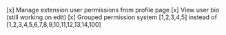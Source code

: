 [x] Manage extension user permissions from profile page
[x] View user bio (still working on edit)
[x] Grouped permission system [1,2,3,4,5] instead of [1,2,3,4,5,6,7,8,9,10,11,12,13,14,100]

